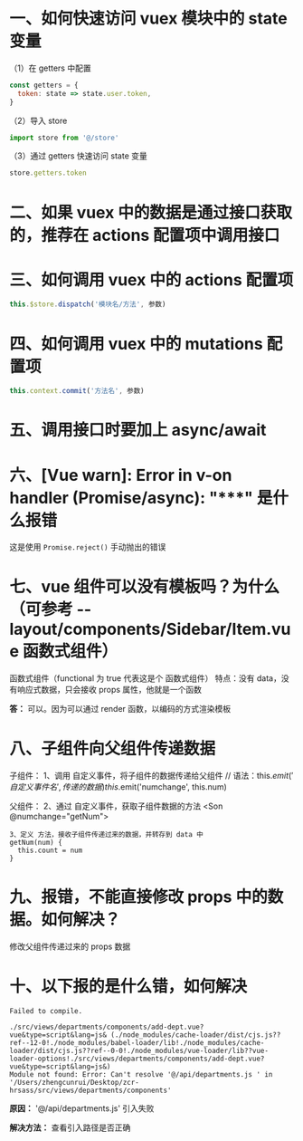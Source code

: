 # 一、如何快速访问 vuex 模块中的 state 变量
  （1）在 getters 中配置
  ```js
  const getters = {
    token: state => state.user.token,
  }
  ```

  （2）导入 store
  ```js
  import store from '@/store'
  ```

  （3）通过 getters 快速访问 state 变量
  ```js
  store.getters.token
  ```

# 二、如果 vuex 中的数据是通过接口获取的，推荐在 actions 配置项中调用接口

# 三、如何调用 vuex 中的 actions 配置项
  ```js
  this.$store.dispatch('模块名/方法', 参数)
  ```

# 四、如何调用 vuex 中的 mutations 配置项
  ```js
  this.context.commit('方法名', 参数)
  ```

# 五、调用接口时要加上 async/await

# 六、[Vue warn]: Error in v-on handler (Promise/async): "***" 是什么报错
  这是使用 `Promise.reject()` 手动抛出的错误

# 七、vue 组件可以没有模板吗？为什么（可参考 -- layout/components/Sidebar/Item.vue 函数式组件）
  函数式组件（functional 为 true 代表这是个 函数式组件）
    特点：没有 data，没有响应式数据，只会接收 props 属性，他就是一个函数
   
  **答：** 可以。因为可以通过 render 函数，以编码的方式渲染模板

# 八、子组件向父组件传递数据
  子组件：
    1、调用 自定义事件，将子组件的数据传递给父组件
    // 语法：this.$emit('自定义事件名', 传递的数据)
    this.$emit('numchange', this.num)
  
  父组件：
    2、通过 自定义事件，获取子组件数据的方法
    <Son @numchange="getNum"></Son>

    3、定义 方法，接收子组件传递过来的数据，并转存到 data 中
    getNum(num) {
      this.count = num
    }

# 九、报错，不能直接修改 props 中的数据。如何解决？
  修改父组件传递过来的 props 数据

# 十、以下报的是什么错，如何解决
  ```
  Failed to compile.

  ./src/views/departments/components/add-dept.vue?vue&type=script&lang=js& (./node_modules/cache-loader/dist/cjs.js??ref--12-0!./node_modules/babel-loader/lib!./node_modules/cache-loader/dist/cjs.js??ref--0-0!./node_modules/vue-loader/lib??vue-loader-options!./src/views/departments/components/add-dept.vue?vue&type=script&lang=js&)
  Module not found: Error: Can't resolve '@/api/departments.js ' in '/Users/zhengcunrui/Desktop/zcr-hrsass/src/views/departments/components'
  ```

  **原因：** '@/api/departments.js' 引入失败

  **解决方法：** 查看引入路径是否正确